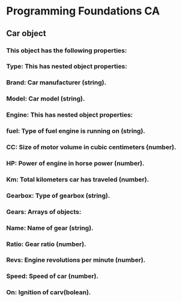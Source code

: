 # Programming Foundations CA

## Car object
### This object has the following properties:

### Type: This has nested object properties: 
  ### Brand: Car manufacturer (string).
  ### Model: Car model (string).

### Engine: This has nested object properties:
  ### fuel: Type of fuel engine is running on (string).
  ### CC: Size of motor volume in cubic centimeters (number).
  ### HP: Power of engine in horse power (number).

### Km: Total kilometers car has traveled (number).

### Gearbox: Type of gearbox (string).

### Gears: Arrays of objects:
  ### Name: Name of gear (string).
  ### Ratio: Gear ratio (number).

### Revs: Engine revolutions per minute (number). 
### Speed: Speed of car (number).
### On: Ignition of carv(bolean).

